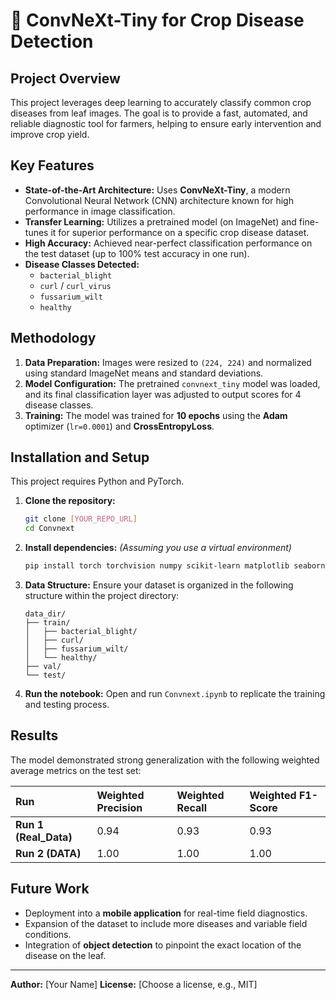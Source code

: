 # 🌿 ConvNeXt-Tiny for Crop Disease Detection

## Project Overview
This project leverages deep learning to accurately classify common crop diseases from leaf images. The goal is to provide a fast, automated, and reliable diagnostic tool for farmers, helping to ensure early intervention and improve crop yield.

## Key Features
* **State-of-the-Art Architecture:** Uses **ConvNeXt-Tiny**, a modern Convolutional Neural Network (CNN) architecture known for high performance in image classification.
* **Transfer Learning:** Utilizes a pretrained model (on ImageNet) and fine-tunes it for superior performance on a specific crop disease dataset.
* **High Accuracy:** Achieved near-perfect classification performance on the test dataset (up to 100% test accuracy in one run).
* **Disease Classes Detected:**
    * `bacterial_blight`
    * `curl` / `curl_virus`
    * `fussarium_wilt`
    * `healthy`

## Methodology
1.  **Data Preparation:** Images were resized to `(224, 224)` and normalized using standard ImageNet means and standard deviations.
2.  **Model Configuration:** The pretrained `convnext_tiny` model was loaded, and its final classification layer was adjusted to output scores for 4 disease classes.
3.  **Training:** The model was trained for **10 epochs** using the **Adam** optimizer (`lr=0.0001`) and **CrossEntropyLoss**.

## Installation and Setup

This project requires Python and PyTorch.

1.  **Clone the repository:**
    ```bash
    git clone [YOUR_REPO_URL]
    cd Convnext
    ```

2.  **Install dependencies:**
    *(Assuming you use a virtual environment)*
    ```bash
    pip install torch torchvision numpy scikit-learn matplotlib seaborn
    ```

3.  **Data Structure:** Ensure your dataset is organized in the following structure within the project directory:
    ```
    data_dir/
    ├── train/
    │   ├── bacterial_blight/
    │   ├── curl/
    │   ├── fussarium_wilt/
    │   └── healthy/
    ├── val/
    └── test/
    ```

4.  **Run the notebook:**
    Open and run `Convnext.ipynb` to replicate the training and testing process.

## Results
The model demonstrated strong generalization with the following weighted average metrics on the test set:

| Run | Weighted Precision | Weighted Recall | Weighted F1-Score |
| :--- | :--- | :--- | :--- |
| **Run 1 (Real\_Data)** | 0.94 | 0.93 | 0.93 |
| **Run 2 (DATA)** | 1.00 | 1.00 | 1.00 |

## Future Work
* Deployment into a **mobile application** for real-time field diagnostics.
* Expansion of the dataset to include more diseases and variable field conditions.
* Integration of **object detection** to pinpoint the exact location of the disease on the leaf.

---
**Author:** [Your Name]
**License:** [Choose a license, e.g., MIT]
